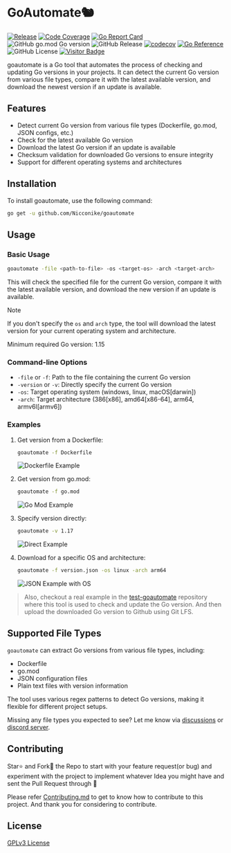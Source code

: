 # GoAutomate🐿️

[![Release](https://github.com/Nicconike/goautomate/actions/workflows/release.yml/badge.svg)](https://github.com/Nicconike/goautomate/actions/workflows/release.yml)
[![Code Coverage](https://github.com/Nicconike/goautomate/actions/workflows/coverage.yml/badge.svg)](https://github.com/Nicconike/goautomate/actions/workflows/coverage.yml)
[![Go Report Card](https://goreportcard.com/badge/github.com/Nicconike/goautomate)](https://goreportcard.com/report/github.com/Nicconike/goautomate)
![GitHub go.mod Go version](https://img.shields.io/github/go-mod/go-version/nicconike/goautomate)
![GitHub Release](https://img.shields.io/github/v/release/nicconike/goautomate)
[![codecov](https://codecov.io/gh/Nicconike/goautomate/graph/badge.svg?token=MPIX1QLEYJ)](https://codecov.io/gh/Nicconike/goautomate)
[![Go Reference](https://pkg.go.dev/badge/github.com/Nicconike/goautomate.svg)](https://pkg.go.dev/github.com/Nicconike/goautomate)
![GitHub License](https://img.shields.io/github/license/nicconike/goautomate)
[![Visitor Badge](https://badges.pufler.dev/visits/nicconike/goautomate)](https://badges.pufler.dev)

goautomate is a Go tool that automates the process of checking and updating Go versions in your projects. It can detect the current Go version from various file types, compare it with the latest available version, and download the newest version if an update is available.

## Features

- Detect current Go version from various file types (Dockerfile, go.mod, JSON configs, etc.)
- Check for the latest available Go version
- Download the latest Go version if an update is available
- Checksum validation for downloaded Go versions to ensure integrity
- Support for different operating systems and architectures

## Installation

To install goautomate, use the following command:
```sh
go get -u github.com/Nicconike/goautomate
```

## Usage

### Basic Usage

```sh
goautomate -file <path-to-file> -os <target-os> -arch <target-arch>
```

This will check the specified file for the current Go version, compare it with the latest available version, and download the new version if an update is available.

> [!NOTE]
> If you don't specify the `os` and `arch` type, the tool will download the latest version for your current operating system and architecture.
>
> Minimum required Go version: 1.15

### Command-line Options

- `-file` or `-f`: Path to the file containing the current Go version
- `-version` or `-v`: Directly specify the current Go version
- `-os`: Target operating system (windows, linux, macOS[darwin])
- `-arch`: Target architecture (386[x86], amd64[x86-64], arm64, armv6l[armv6])

### Examples

1. Get version from a Dockerfile:
	```sh
	goautomate -f Dockerfile
	```
	![Dockerfile Example](https://github.com/Nicconike/goautomate/blob/master/assets/dockerfile_example.png)

2. Get version from go.mod:
	```sh
	goautomate -f go.mod
	```
	![Go Mod Example](https://github.com/Nicconike/goautomate/blob/master/assets/gomod_example.png)

3. Specify version directly:
	```sh
	goautomate -v 1.17
	```
	![Direct Example](https://github.com/Nicconike/goautomate/blob/master/assets/direct_example.png)

4. Download for a specific OS and architecture:
	```sh
	goautomate -f version.json -os linux -arch arm64
	```
	![JSON Example with OS](https://github.com/Nicconike/goautomate/blob/master/assets/json_example_os_arch.png)

> Also, checkout a real example in the [test-goautomate](https://github.com/Nicconike/test-goautomate) repository where this tool is used to check and update the Go version. And then upload the downloaded Go version to Github using Git LFS.

## Supported File Types

`goautomate` can extract Go versions from various file types, including:

- Dockerfile
- go.mod
- JSON configuration files
- Plain text files with version information

The tool uses various regex patterns to detect Go versions, making it flexible for different project setups.

Missing any file types you expected to see? Let me know via [discussions](https://github.com/Nicconike/goautomate/discussions) or [discord server](https://discord.gg/UbetHfu).

## Contributing

Star⭐ and Fork🍴 the Repo to start with your feature request(or bug) and experiment with the project to implement whatever Idea you might have and sent the Pull Request through 🤙

Please refer [Contributing.md](https://github.com/Nicconike/goautomate/blob/master/.github/CONTRIBUTING.md) to get to know how to contribute to this project.
And thank you for considering to contribute.

## License

[GPLv3 License](LICENSE)

